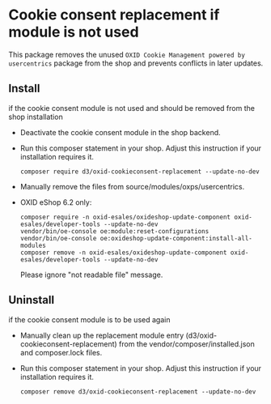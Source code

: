 # Cookie consent replacement if module is not used

This package removes the unused `OXID Cookie Management powered by usercentrics` package from the shop and prevents conflicts in later updates.

## Install

if the cookie consent module is not used and should be removed from the shop installation

* Deactivate the cookie consent module in the shop backend.
* Run this composer statement in your shop. Adjust this instruction if your installation requires it.

    `composer require d3/oxid-cookieconsent-replacement --update-no-dev`
    
* Manually remove the files from source/modules/oxps/usercentrics.
* OXID eShop 6.2 only:

    ```
    composer require -n oxid-esales/oxideshop-update-component oxid-esales/developer-tools --update-no-dev
    vendor/bin/oe-console oe:module:reset-configurations
    vendor/bin/oe-console oe:oxideshop-update-component:install-all-modules
    composer remove -n oxid-esales/oxideshop-update-component oxid-esales/developer-tools --update-no-dev
    ```
    
    Please ignore "not readable file" message.

## Uninstall

if the cookie consent module is to be used again

* Manually clean up the replacement module entry (d3/oxid-cookieconsent-replacement) from the vendor/composer/installed.json and composer.lock files.
* Run this composer statement in your shop. Adjust this instruction if your installation requires it.

    `composer remove d3/oxid-cookieconsent-replacement --update-no-dev`
